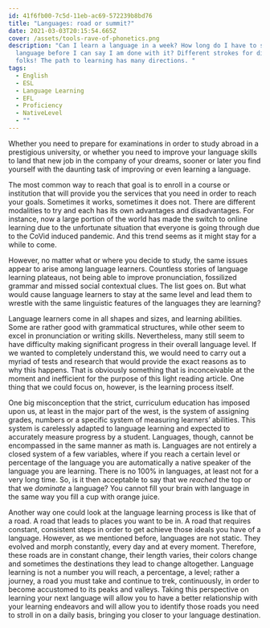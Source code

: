 ```yaml
---
id: 41f6fb00-7c5d-11eb-ac69-572239b8bd76
title: "Languages: road or summit?"
date: 2021-03-03T20:15:54.665Z
cover: /assets/tools-rave-of-phonetics.png
description: "Can I learn a language in a week? How long do I have to study a
  language before I can say I am done with it? Different strokes for different
  folks! The path to learning has many directions. "
tags:
  - English
  - ESL
  - Language Learning
  - EFL
  - Proficiency
  - NativeLevel
  - ""
---
```

Whether you need to prepare for examinations in order to study abroad in a prestigious university, or whether you need to improve your language skills to land that new job in the company of your dreams, sooner or later you find yourself with the daunting task of improving or even learning a language.

The most common way to reach that goal is to enroll in a course or institution that will provide you the services that you need in order to reach your goals. Sometimes it works, sometimes it does not. There are different modalities to try and each has its own advantages and disadvantages. For instance, now a large portion of the world has made the switch to online learning due to the unfortunate situation that everyone is going through due to the CoVid induced pandemic. And this trend seems as it might stay for a while to come.

However, no matter what or where you decide to study, the same issues appear to arise among language learners. Countless stories of language learning plateaus, not being able to improve pronunciation, fossilized grammar and missed social contextual clues. The list goes on. But what would cause language learners to stay at the same level and lead them to wrestle with the same linguistic features of the languages they are learning?

Language learners come in all shapes and sizes, and learning abilities. Some are rather good with grammatical structures, while other seem to excel in pronunciation or writing skills. Nevertheless, many still seem to have difficulty making significant progress in their overall language level. If we wanted to completely understand this, we would need to carry out a myriad of tests and research that would provide the exact reasons as to why this happens. That is obviously something that is inconceivable at the moment and inefficient for the purpose of this light reading article. One thing that we could focus on, however, is the learning process itself.

One big misconception that the strict, curriculum education has imposed upon us, at least in the major part of the west, is the system of assigning grades, numbers or a specific system of measuring learners’ abilities. This system is carelessly adapted to language learning and expected to accurately measure progress by a student. Languages, though, cannot be encompassed in the same manner as math is. Languages are not entirely a closed system of a few variables, where if you reach a certain level or percentage of the language you are automatically a native speaker of the language you are learning. There is no 100% in languages, at least not for a very long time. So, is it then acceptable to say that we *reached* the top or that we *dominate* a language? You cannot fill your brain with language in the same way you fill a cup with orange juice.

Another way one could look at the language learning process is like that of a road. A road that leads to places you want to be in. A road that requires constant, consistent steps in order to get achieve those ideals you have of a language. However, as we mentioned before, languages are not static. They evolved and morph constantly, every day and at every moment. Therefore, these roads are in constant change, their length varies, their colors change and sometimes the destinations they lead to change altogether. Language learning is not a number you will reach, a percentage, a level; rather a journey, a road you must take and continue to trek, continuously, in order to become accustomed to its peaks and valleys. Taking this perspective on learning your next language will allow you to have a better relationship with your learning endeavors and will allow you to identify those roads you need to stroll in on a daily basis, bringing you closer to your language destination.